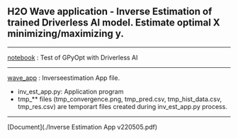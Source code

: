 ## H2O Wave application - Inverse Estimation of trained Driverless AI model. Estimate optimal X minimizing/maximizing y.

***

[notebook](./notebook) : Test of GPyOpt with Driverless AI  

***

[wave_app](./wave_app) : Inverseestimation App file.
- inv_est_app.py: Application program
- tmp_** files (tmp_convergence.png, tmp_pred.csv, tmp_hist_data.csv, tmp_res.csv) are temporart files created during inv_est_app.py process.

***

[Document](./Inverse Estimation App v220505.pdf)
